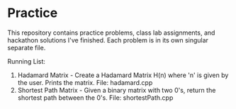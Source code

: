 # Practice
This repository contains practice problems, class lab assignments, and hackathon solutions I've finished. 
Each problem is in its own singular separate file.

Running List:
  1. Hadamard Matrix - Create a Hadamard Matrix H(n) where 'n' is given by the user. Prints the matrix.
     File: hadamard.cpp
  2. Shortest Path Matrix - Given a binary matrix with two 0's, return the shortest path between the 0's.
     File: shortestPath.cpp
